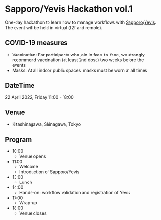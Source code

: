 # Sapporo/Yevis Hackathon vol.1

One-day hackathon to learn how to manage workflows with [Sapporo](https://github.com/sapporo-wes/sapporo)/[Yevis](https://github.com/ddbj/yevis-cli). The event will be held in virtual (f2f and remote).

## COVID-19 measures

- Vaccination: For participants who join in face-to-face, we strongly recommend vaccination (at least 2nd dose) two weeks before the events
- Masks: At all indoor public spaces, masks must be worn at all times

## DateTime

22 April 2022, Friday 11:00 - 18:00

## Venue

- Kitashinagawa, Shinagawa, Tokyo

## Program

- 10:00
  - Venue opens
- 11:00
  - Welcome
  - Introduction of Sapporo/Yevis
- 13:00
  - Lunch
- 14:00
  - Hands-on: workflow validation and registration of Yevis
- 17:00
  - Wrap-up
- 18:00
  - Venue closes
